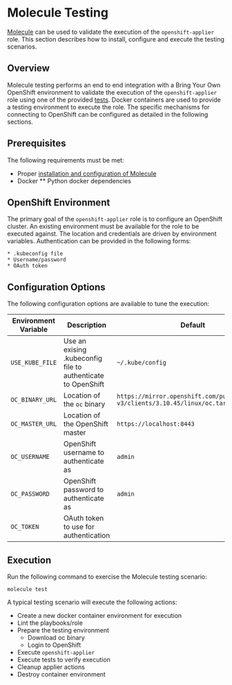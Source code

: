 # Molecule Testing

[Molecule](https://molecule.readthedocs.io) can be used to validate the execution of the `openshift-applier` role. This section describes how to install, configure and execute the testing scenarios.

## Overview

Molecule testing performs an end to end integration with a Bring Your Own OpenShift environment to validate the execution of the `openshift-applier` role using one of the provided [tests](../tests). Docker containers are used to provide a testing environment to execute the role. The specific mechanisms for connecting to OpenShift can be configured as detailed in the following sections.

## Prerequisites

The following requirements must be met:

* Proper [installation and configuration of Molecule](https://molecule.readthedocs.io/en/latest/installation.html)
* Docker
** Python docker dependencies

## OpenShift Environment

The primary goal of the `openshift-applier` role is to configure an OpenShift cluster. An existing environment must be available for the role to be executed against. The location and credentials are driven by environment variables. Authentication can be provided in the following forms:

    * .kubeconfig file
    * Username/password
    * OAuth token

## Configuration Options

The following configuration options are available to tune the execution:

| Environment Variable | Description | Default  | 
| ---------------------| ----------- | -------- |
| `USE_KUBE_FILE` | Use an exising .kubeconfig file to authenticate to OpenShift | `~/.kube/config` |
| `OC_BINARY_URL` | Location of the `oc` binary | `https://mirror.openshift.com/pub/openshift-v3/clients/3.10.45/linux/oc.tar.gz` |
| `OC_MASTER_URL` | Location of the OpenShift master | `https://localhost:8443` |
| `OC_USERNAME` | OpenShift username to authenticate as | `admin` |
| `OC_PASSWORD` | OpenShift password to authenticate as | `admin` |
| `OC_TOKEN` | OAuth token to use for authentication | |

## Execution

Run the following command to exercise the Molecule testing scenario:

```
molecule test
```

A typical testing scenario will execute the following actions:

* Create a new docker container environment for execution
* Lint the playbooks/role
* Prepare the testing environment
    * Download oc binary
    * Login to OpenShift
* Execute `openshift-applier`
* Execute tests to verify execution
* Cleanup applier actions
* Destroy container environment